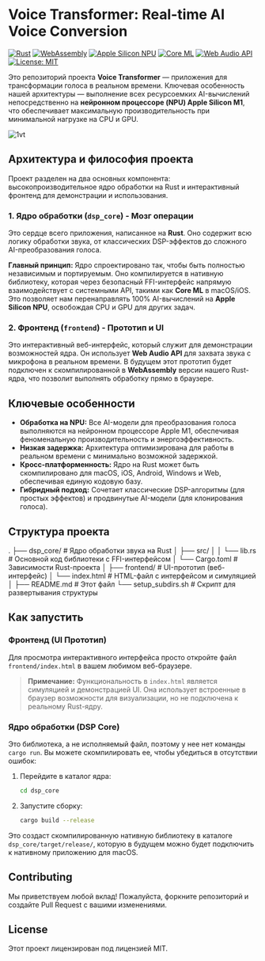 # Voice Transformer: Real-time AI Voice Conversion

[![Rust](https://img.shields.io/badge/language-Rust-orange.svg)](https://www.rust-lang.org/)
[![WebAssembly](https://img.shields.io/badge/target-WebAssembly-blueviolet.svg)](https://webassembly.org/)
[![Apple Silicon NPU](https://img.shields.io/badge/hardware-Apple%20Silicon%20NPU-lightgrey.svg)](https://developer.apple.com/machine-learning/core-ml/)
[![Core ML](https://img.shields.io/badge/api-Core%20ML-green.svg)](https://developer.apple.com/documentation/coreml)
[![Web Audio API](https://img.shields.io/badge/api-Web%20Audio-blue.svg)](https://developer.mozilla.org/en-US/docs/Web/API/Web_Audio_API)
[![License: MIT](https://img.shields.io/badge/License-MIT-yellow.svg)](https://opensource.org/licenses/MIT)

Это репозиторий проекта **Voice Transformer** — приложения для трансформации голоса в реальном времени. Ключевая особенность нашей архитектуры — выполнение всех ресурсоемких AI-вычислений непосредственно на **нейронном процессоре (NPU) Apple Silicon M1**, что обеспечивает максимальную производительность при минимальной нагрузке на CPU и GPU.

![1vt](https://github.com/user-attachments/assets/d04e2985-a9f2-4474-a807-c22516454e0e)


## Архитектура и философия проекта

Проект разделен на два основных компонента: высокопроизводительное ядро обработки на Rust и интерактивный фронтенд для демонстрации и использования.

### 1. Ядро обработки (`dsp_core`) - Мозг операции

Это сердце всего приложения, написанное на **Rust**. Оно содержит всю логику обработки звука, от классических DSP-эффектов до сложного AI-преобразования голоса.

**Главный принцип:** Ядро спроектировано так, чтобы быть полностью независимым и портируемым. Оно компилируется в нативную библиотеку, которая через безопасный FFI-интерфейс напрямую взаимодействует с системными API, такими как **Core ML** в macOS/iOS. Это позволяет нам перенаправлять 100% AI-вычислений на **Apple Silicon NPU**, освобождая CPU и GPU для других задач.

### 2. Фронтенд (`frontend`) - Прототип и UI

Это интерактивный веб-интерфейс, который служит для демонстрации возможностей ядра. Он использует **Web Audio API** для захвата звука с микрофона в реальном времени. В будущем этот прототип будет подключен к скомпилированной в **WebAssembly** версии нашего Rust-ядра, что позволит выполнять обработку прямо в браузере.

## Ключевые особенности

* **Обработка на NPU:** Все AI-модели для преобразования голоса выполняются на нейронном процессоре Apple M1, обеспечивая феноменальную производительность и энергоэффективность.
* **Низкая задержка:** Архитектура оптимизирована для работы в реальном времени с минимально возможной задержкой.
* **Кросс-платформенность:** Ядро на Rust может быть скомпилировано для macOS, iOS, Android, Windows и Web, обеспечивая единую кодовую базу.
* **Гибридный подход:** Сочетает классические DSP-алгоритмы (для простых эффектов) и продвинутые AI-модели (для клонирования голоса).

## Структура проекта


.
├── dsp_core/               # Ядро обработки звука на Rust
│   ├── src/
│   │   └── lib.rs          # Основной код библиотеки с FFI-интерфейсом
│   └── Cargo.toml          # Зависимости Rust-проекта
│
├── frontend/               # UI-прототип (веб-интерфейс)
│   └── index.html          # HTML-файл с интерфейсом и симуляцией
│
├── README.md               # Этот файл
└── setup_subdirs.sh        # Скрипт для развертывания структуры


## Как запустить

### Фронтенд (UI Прототип)

Для просмотра интерактивного интерфейса просто откройте файл `frontend/index.html` в вашем любимом веб-браузере.

> **Примечание:** Функциональность в `index.html` является симуляцией и демонстрацией UI. Она использует встроенные в браузер возможности для визуализации, но не подключена к реальному Rust-ядру.

### Ядро обработки (DSP Core)

Это библиотека, а не исполняемый файл, поэтому у нее нет команды `cargo run`. Вы можете скомпилировать ее, чтобы убедиться в отсутствии ошибок:

1.  Перейдите в каталог ядра:
    ```bash
    cd dsp_core
    ```
2.  Запустите сборку:
    ```bash
    cargo build --release
    ```

Это создаст скомпилированную нативную библиотеку в каталоге `dsp_core/target/release/`, которую в будущем можно будет подключить к нативному приложению для macOS.

## Contributing

Мы приветствуем любой вклад! Пожалуйста, форкните репозиторий и создайте Pull Request с вашими изменениями.

## License

Этот проект лицензирован под лицензией MIT.
